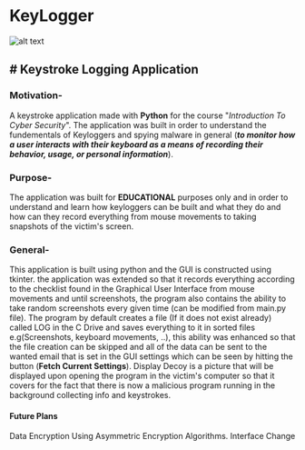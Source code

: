# KeyLogger
![alt text](https://i.ibb.co/8PZB62d/Key-Logger.png)
## # Keystroke Logging Application
### Motivation- 
A keystroke application made with **Python** for the course "*Introduction To Cyber Security*".
The application was built in order to understand the fundementals of Keyloggers and spying malware in general (***to monitor how a user interacts with their keyboard as a means of recording their behavior, usage, or personal information***).
### Purpose-
The application was built for **EDUCATIONAL** purposes only and in order to understand and learn how keyloggers can be built and what they do and how can they record everything from mouse movements to taking snapshots of the victim's screen.
### General-
This application is built using python and the GUI is constructed using tkinter.
the application was extended so that it records everything according to the checklist found in the Graphical User Interface from mouse movements and until screenshots, the program also contains the ability to take random screenshots every given time (can be modified from main.py file).
The program by default creates a file (If it does not exist already) called LOG in the C Drive and saves everything to it in sorted files e.g(Screenshots, keyboard movements, ..), this ability was enhanced so that the file creation can be skipped and all of the data can be sent to the wanted email that is set in the GUI settings which can be seen by hitting the button (**Fetch Current Settings**).
Display Decoy is a picture that will be displayed upon opening the program in the victim's computer so that it covers for the fact that there is now a malicious program running in the background collecting info and keystrokes.

#### Future Plans
Data Encryption Using Asymmetric Encryption Algorithms.
Interface Change
